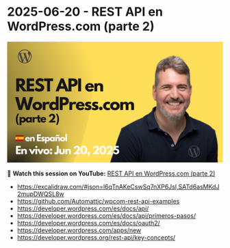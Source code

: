 # 2025-06-20 - REST API en WordPress.com (parte 2)

[![](./thumbnail.png)](https://www.youtube.com/live/95qiPEvQicY?si=Jpcfjz7k_lb4IAOH)

🎥 **Watch this session on YouTube:** [REST API en WordPress.com (parte 2)](https://www.youtube.com/live/95qiPEvQicY?si=Jpcfjz7k_lb4IAOH)

- https://excalidraw.com/#json=l6qTnAKeCswSq7nXP6Jsl,SATd6asMKdJ2mupDWQSL8w
- https://github.com/Automattic/wpcom-rest-api-examples
- https://developer.wordpress.com/es/docs/api/
- https://developer.wordpress.com/es/docs/api/primeros-pasos/
- https://developer.wordpress.com/es/docs/oauth2/
- https://developer.wordpress.com/apps/new
- https://developer.wordpress.org/rest-api/key-concepts/

